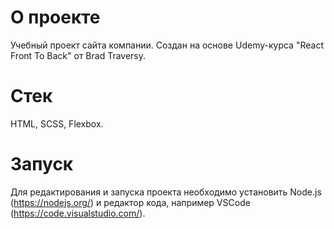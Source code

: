 # О проекте

Учебный проект сайта компании. Создан на основе Udemy-курса "React Front To Back" от Brad Traversy.

# Стек

HTML, SCSS, Flexbox.

# Запуск

Для редактирования и запуска проекта необходимо установить Node.js (https://nodejs.org/) и
редактор кода, например VSCode (https://code.visualstudio.com/).
